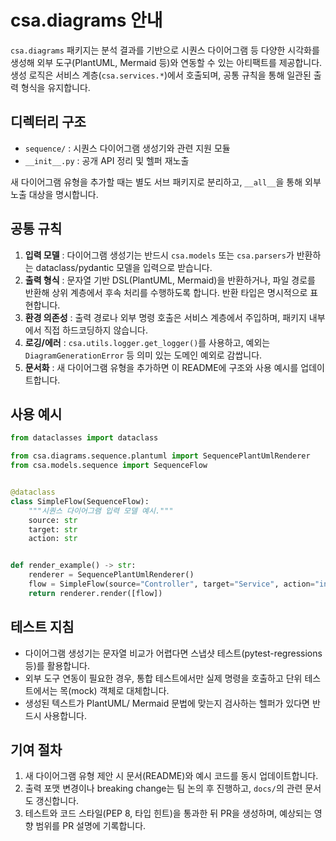 # csa.diagrams 안내

`csa.diagrams` 패키지는 분석 결과를 기반으로 시퀀스 다이어그램 등 다양한 시각화를 생성해 외부 도구(PlantUML, Mermaid 등)와 연동할 수 있는 아티팩트를 제공합니다. 생성 로직은 서비스 계층(`csa.services.*`)에서 호출되며, 공통 규칙을 통해 일관된 출력 형식을 유지합니다.

## 디렉터리 구조

- `sequence/` : 시퀀스 다이어그램 생성기와 관련 지원 모듈
- `__init__.py` : 공개 API 정리 및 헬퍼 재노출

새 다이어그램 유형을 추가할 때는 별도 서브 패키지로 분리하고, `__all__`을 통해 외부 노출 대상을 명시합니다.

## 공통 규칙

1. **입력 모델** : 다이어그램 생성기는 반드시 `csa.models` 또는 `csa.parsers`가 반환하는 dataclass/pydantic 모델을 입력으로 받습니다.
2. **출력 형식** : 문자열 기반 DSL(PlantUML, Mermaid)을 반환하거나, 파일 경로를 반환해 상위 계층에서 후속 처리를 수행하도록 합니다. 반환 타입은 명시적으로 표현합니다.
3. **환경 의존성** : 출력 경로나 외부 명령 호출은 서비스 계층에서 주입하며, 패키지 내부에서 직접 하드코딩하지 않습니다.
4. **로깅/에러** : `csa.utils.logger.get_logger()`를 사용하고, 예외는 `DiagramGenerationError` 등 의미 있는 도메인 예외로 감쌉니다.
5. **문서화** : 새 다이어그램 유형을 추가하면 이 README에 구조와 사용 예시를 업데이트합니다.

## 사용 예시

```python
from dataclasses import dataclass

from csa.diagrams.sequence.plantuml import SequencePlantUmlRenderer
from csa.models.sequence import SequenceFlow


@dataclass
class SimpleFlow(SequenceFlow):
    """시퀀스 다이어그램 입력 모델 예시."""
    source: str
    target: str
    action: str


def render_example() -> str:
    renderer = SequencePlantUmlRenderer()
    flow = SimpleFlow(source="Controller", target="Service", action="invoke()")
    return renderer.render([flow])
```

## 테스트 지침

- 다이어그램 생성기는 문자열 비교가 어렵다면 스냅샷 테스트(pytest-regressions 등)를 활용합니다.
- 외부 도구 연동이 필요한 경우, 통합 테스트에서만 실제 명령을 호출하고 단위 테스트에서는 목(mock) 객체로 대체합니다.
- 생성된 텍스트가 PlantUML/ Mermaid 문법에 맞는지 검사하는 헬퍼가 있다면 반드시 사용합니다.

## 기여 절차

1. 새 다이어그램 유형 제안 시 문서(README)와 예시 코드를 동시 업데이트합니다.
2. 출력 포맷 변경이나 breaking change는 팀 논의 후 진행하고, `docs/`의 관련 문서도 갱신합니다.
3. 테스트와 코드 스타일(PEP 8, 타입 힌트)을 통과한 뒤 PR을 생성하며, 예상되는 영향 범위를 PR 설명에 기록합니다.
